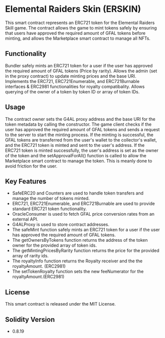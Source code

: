 # Elemental Raiders Skin (ERSKIN)

This smart contract represents an ERC721 token for the Elemental Raiders Skill game. The contract allows the game to mint tokens safely by ensuring that users have approved the required amount of GFAL tokens before minting, and allows the Marketplace smart contract to manage all NFTs.

## Functionality
Bundler safely mints an ERC721 token for a user if the user has approved the required amount of GFAL tokens (Price by rarity).
Allows the admin (set in the proxy contract) to update minting prices and the base URI.
Implements the ERC721, ERC721Enumerable, and ERC721Burnable interfaces & ERC2981 functionalities for royalty compatibality.
Allows querying of the owner of a token by token ID or array of token IDs.

## Usage
The contract owner sets the G4AL proxy address and the base URI for the token metadata by calling the constructor.
The game client checks if the user has approved the required amount of GFAL tokens and sends a request to the server to start the minting process.
If the minting is successful, the GFAL tokens are transferred from the user's wallet to the collector's wallet, and the ERC721 token is minted and sent to the user's address.
If the ERC721 token is minted successfully, the user's address is set as the owner of the token and the setApprovalForAll() function is called to allow the Marketplace smart contract to manage the token. This is meanly done to avoid friction for the user.

## Key Features
- SafeERC20 and Counters are used to handle token transfers and manage the number of tokens minted.
- ERC721, ERC721Enumerable, and ERC721Burnable are used to provide standard ERC721 token functionality.
- OracleConsumer is used to fetch GFAL price conversion rates from an external API.
- G4ALProxy is used to store contract addresses.
- The safeMint function safely mints an ERC721 token for a user if the user has approved the required amount of GFAL tokens.
- The getOwnersByTokens function returns the address of the token owner for the provided array of token ids.
- The getMintingPricesByRarity function returns the price for the provided array of rarity ids.
- The royaltyInfo function returns the Royalty receiver and the the royaltyAmount. (ERC2981)
- The setTokenRoyalty function sets the new feeNumerator for the royaltyAmount.(ERC2981)

## License
This smart contract is released under the MIT License.

## Solidity Version
- 0.8.19
